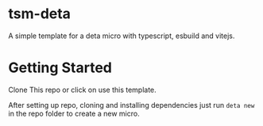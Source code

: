 # tsm-deta
A simple template for a deta micro with typescript, esbuild and vitejs.

# Getting Started
Clone This repo or click on use this template.

After setting up repo, cloning and installing dependencies just run ```deta new``` in the repo folder to create a new micro.
